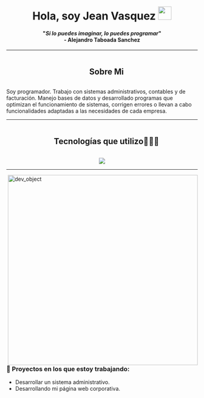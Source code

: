 <h1 align="center">Hola, soy Jean Vasquez <img src="https://media.giphy.com/media/hvRJCLFzcasrR4ia7z/giphy.gif" width="35"></h1>
<span align="center">
  <h4 align="center">"<em>Si lo puedes imaginar, lo puedes programar</em>"
    <br>
    - Alejandro Taboada Sanchez
  </h4>
</span>
<hr>
<div id="user-content-toc">
  <ul align="center">
    <summary><h2 style="display: inline-block">Sobre Mi</h2></summary>
  </ul>
</div>
Soy programador. Trabajo con sistemas administrativos, contables y de facturación. Manejo bases de datos y desarrollado programas que optimizan el funcionamiento de sistemas, corrigen errores o llevan a cabo funcionalidades adaptadas a las necesidades de cada empresa.
<hr>
<div id="user-content-toc">
  <ul align="center">
    <summary><h2 style="display: inline-block">Tecnologías que utilizo👨🏻‍💻</h2></summary>
  </ul>
</div>
<p align="center">
  <a href="https://skillicons.dev">
    <img src="https://skillicons.dev/icons?i=visualstudio,vscode,cs,html,css,js,mysql,postgres,git,aws,docker,github,nodejs,postman,react,tailwind,ts,windows" />
  </a>
</p>
<hr>
<img src="https://github.com/JoykishanSharma/JoykishanSharma/blob/master/dev_object.png" alt="dev_object" align="right" width="500" />

### 💼 Proyectos en los que estoy trabajando:
- Desarrollar un sistema administrativo.
- Desarrollando mi página web corporativa.
